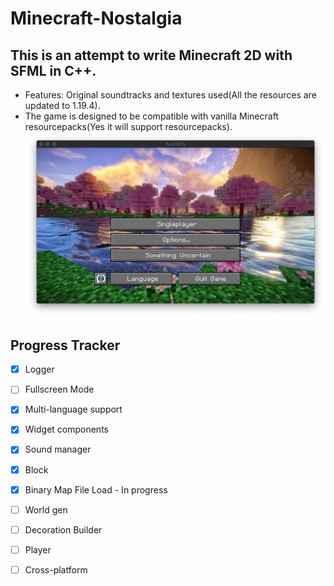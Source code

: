 # Minecraft-Nostalgia

## This is an attempt to write Minecraft 2D with SFML in C++.

- Features: Original soundtracks and textures used(All the resources are updated to 1.19.4).
- The game is designed to be compatible with vanilla Minecraft resourcepacks(Yes it will support resourcepacks). 
  ![menu.png](docs%2Freadme%2Fmenu.png)
  

## Progress Tracker
- [x] Logger
- [ ] Fullscreen Mode
- [x] Multi-language support
- [x] Widget components
- [x] Sound manager
- [x] Block
- [x] Binary Map File Load - In progress
- [ ] World gen
- [ ] Decoration Builder
- [ ] Player
- [ ] Cross-platform
    


